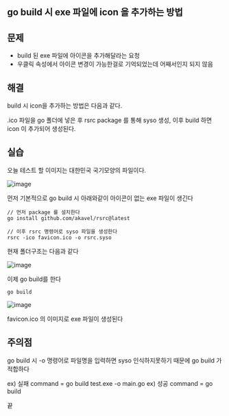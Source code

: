 ## go build 시 exe 파일에 icon 을 추가하는 방법

## 문제
- build 된 exe 파일에 아이콘을 추가해달라는 요청
- 우클릭 속성에서 아이콘 변경이 가능한걸로 기억되었는데 어째서인지 되지 않음

## 해결
build 시 icon을 추가하는 방법은 다음과 같다.

.ico 파일을 go 폴더에 넣은 후 rsrc package 를 통해 syso 생성, 이후 build 하면 icon 이 추가되어 생성된다.

## 실습

오늘 테스트 할 이미지는 대한민국 국기모양의 파일이다.

![image](https://github.com/user-attachments/assets/1cf09436-537f-4b81-a5a8-c4252452132c)


먼저 기본적으로 go build 시 아래와같이 아이콘이 없는 exe 파일이 생긴다

```
// 먼저 package 를 설치한다
go install github.com/akavel/rsrc@latest

// 이후 rsrc 명령어로 syso 파일을 생성한다
rsrc -ico favicon.ico -o rsrc.syso
```

현재 폴더구조는 다음과 같다

![image](https://github.com/user-attachments/assets/0a27b2e3-a4e1-4111-bda6-402b2c9c557d)

이제 go build를 한다

```
go build
```

![image](https://github.com/user-attachments/assets/9a8e53c1-2cd5-452a-b46f-6a50706b2d2f)

favicon.ico 의 이미지로 exe 파일이 생성된다

## 주의점

go build 시 -o 명령어로 파일명을 입력하면 syso 인식하지못하기 때문에 go build 가 적합하다

ex) 실패 command = go build test.exe -o main.go
ex) 성공 command = go build

끝